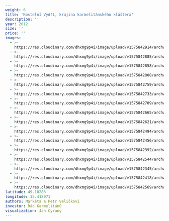```yaml
---
weight: 6
title: 'Kostelní Vydří, krajina karmelitánského kláštera'
description: ''
year: 2012
size: ''
price: ''
images:
  - >-
    https://res.cloudinary.com/dhxmg9p4i/image/upload/v1575842914/archweb/kosteln%C3%AD_vyd%C5%99%C3%AD_ljilz9.jpg
  - >-
    https://res.cloudinary.com/dhxmg9p4i/image/upload/v1575842885/archweb/DSC_0085_gwnqdl.jpg
  - >-
    https://res.cloudinary.com/dhxmg9p4i/image/upload/v1575842858/archweb/DSC_0084_zewpea.jpg
  - >-
    https://res.cloudinary.com/dhxmg9p4i/image/upload/v1575842808/archweb/DSC_0087_vh2tjy.jpg
  - >-
    https://res.cloudinary.com/dhxmg9p4i/image/upload/v1575842759/archweb/DSC_0077_ggn9sh.jpg
  - >-
    https://res.cloudinary.com/dhxmg9p4i/image/upload/v1575842733/archweb/DSC_0098_yrv1ch.jpg
  - >-
    https://res.cloudinary.com/dhxmg9p4i/image/upload/v1575842709/archweb/DSC_0102_esyln7.jpg
  - >-
    https://res.cloudinary.com/dhxmg9p4i/image/upload/v1575842665/archweb/DSC_0104_rukeg3.jpg
  - >-
    https://res.cloudinary.com/dhxmg9p4i/image/upload/v1575842621/archweb/oko_nadOPRAVA2_ygqavq.jpg
  - >-
    https://res.cloudinary.com/dhxmg9p4i/image/upload/v1575842494/archweb/lipy__kagrvt.jpg
  - >-
    https://res.cloudinary.com/dhxmg9p4i/image/upload/v1575842456/archweb/jabka__e6lpbf.jpg
  - >-
    https://res.cloudinary.com/dhxmg9p4i/image/upload/v1575842392/archweb/remiz_nadhledOPRAVA_wxpnaf.jpg
  - >-
    https://res.cloudinary.com/dhxmg9p4i/image/upload/v1575842544/archweb/okodet_oprava_atxdar.jpg
  - >-
    https://res.cloudinary.com/dhxmg9p4i/image/upload/v1575842345/archweb/zakres01oprava_elbjjm.jpg
  - >-
    https://res.cloudinary.com/dhxmg9p4i/image/upload/v1575842418/archweb/draft_B0007_uprav_wbk7pw.jpg
  - >-
    https://res.cloudinary.com/dhxmg9p4i/image/upload/v1575842569/archweb/draft_B0001_ccwpnm.jpg
latitude: 49.10283
longitude: 15.418971
authors: Markéta a Petr Veličkovi
investor: Řád Karmelitánů
visualization: Jan Cyrany
---
```


